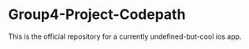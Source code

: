 # Group4-Project-Codepath
This is the official repository for a currently undefined-but-cool ios app.
